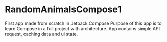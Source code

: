 # RandomAnimalsCompose1
First app made from scratch in Jetpack Compose
Purpose of this app is to learn Compose in a full project with architecture.
App contains simple API request, caching data and ui state.
